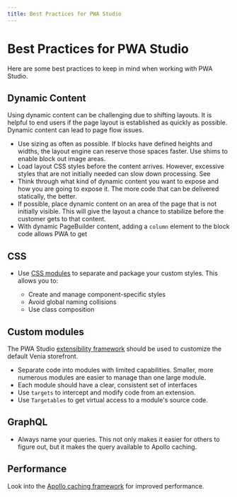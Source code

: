 ```yaml
---
title: Best Practices for PWA Studio
---
```


# Best Practices for PWA Studio

Here are some best practices to keep in mind when working with PWA Studio.

## Dynamic Content

Using dynamic content can be challenging due to shifting layouts. It is helpful to end users if the page layout is established as quickly as possible. Dynamic content can lead to page flow issues.

- Use sizing as often as possible. If blocks have defined heights and widths, the layout engine can reserve those spaces faster. Use shims to enable block out image areas.
- Load layout CSS styles before the content arrives. However, excessive styles that are not initially needed can slow down processing. See 
- Think through what kind of dynamic content you want to expose and how you are going to expose it. The more code that can be delivered statically, the better.
- If possible, place dynamic content on an area of the page that is not initially visible. This will give the layout a chance to stabilize before the customer gets to that content.
- With dynamic PageBuilder content, adding a `column` element to the block code allows PWA to get

## CSS

- Use [CSS modules](https://developer.adobe.com/commerce/pwa-studio/guides/general-concepts/css-modules/) to separate and package your custom styles. This allows you to:
  
  - Create and manage component-specific styles
  - Avoid global naming collisions
  - Use class composition

## Custom modules

The PWA Studio [extensibility framework](https://developer.adobe.com/commerce/pwa-studio/guides/general-concepts/extensibility/) should be used to customize the default Venia storefront.

- Separate code into modules with limited capabilities. Smaller, more numerous modules are easier to manage than one large module.
- Each module should have a clear, consistent set of interfaces
- Use `targets` to intercept and modify code from an extension.
- Use `Targetables` to get virtual access to a module's source code.

## GraphQL

- Always name your queries. This not only makes it easier for others to figure out, but it makes the query available to Apollo caching.
## Performance

Look into the [Apollo caching framework](https://www.apollographql.com/docs/react/caching/cache-configuration/) for improved performance.
